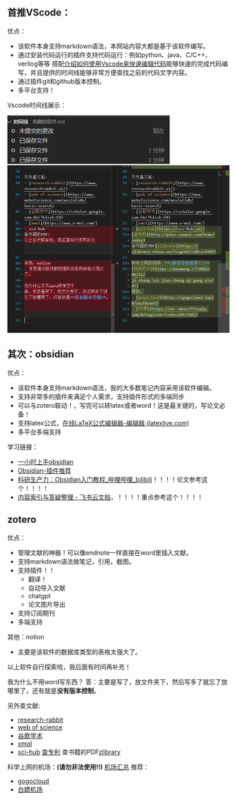 ## 首推VScode：
优点：
  
- 该软件本身支持markdown语法，本网站内容大都是基于该软件编写。
- 通过安装代码运行的插件支持代码运行：例如python、java、C/C++、verilog等等
  搭配[介绍如何使用Vscode来快速编辑代码](../001_IC_csdn/介绍如何使用Vscode来快速编辑verilog代码.md)能够快速的完成代码编写，并且提供的时间线能够非常方便查找之前的代码文字内容。
- 通过插件git和github版本控制。
- 多平台支持！ 

Vscode时间线展示：  

![Alt text](../002_Use_computer/images/image5.png) 
![Alt text](../002_Use_computer/images/image7.png)

## 其次：obsidian

优点：  

- 该软件本身支持markdown语法，我的大多数笔记内容采用该软件编辑。
- 支持非常多的插件来满足个人需求，支持插件形式的多端同步
- 可以与zotero联动！，写完可以转latex或者word！这是最关键的，写论文必备！
- 支持latex公式，[在线LaTeX公式编辑器-编辑器 (latexlive.com)](https://www.latexlive.com/)
- 多平台多端支持

学习链接：  

- [一小时上手obsidian](https://zhuanlan.zhihu.com/p/428519519)
- [Obsidian-插件推荐](https://zhuanlan.zhihu.com/p/353449575)
- [科研生产力：Obsidian入门教程\_哔哩哔哩\_bilibili](https://www.bilibili.com/video/BV1uL411F72v/?spm_id_from=333.788&vd_source=3d66435e8b93e94a8508d6cc5f396d93)！！！！论文参考这个！！！！
- [内容索引与答疑整理 - 飞书云文档](https://f8lfn9zs2l.feishu.cn/docs/doccnkHNcOpbTH7jJGLneAfJreh)，！！！！重点参考这个！！！！


## zotero
优点：  

- 管理文献的神器！可以像endnote一样直接在word里插入文献，
- 支持markdown语法做笔记，引用，截图。
- 支持插件！！
  - 翻译！
  - 自动导入文献
  - chatgpt
  - 论文图片导出
- 支持订阅期刊
- 多端支持

其他：notion
 
- 主要是该软件的数据库类型的表格太强大了。

以上软件自行探索哈，我后面有时间再补充！

我为什么不用word写东西？
答：主要是写了，放文件夹下，然后写多了就忘了放哪里了，还有就是**没有版本控制**。


另外查文献:   

- [research-rabbit](https://www.researchrabbit.ai/)
- [web of science](https://www.webofscience.com/wos/alldb/basic-search)
- [谷歌学术](https://scholar.google.com.hk/?hl=zh-CN)
- [xmol](https://www.x-mol.com/)
- [sci-hub](https://sci-hub.se/)
[查专利](http://plus.soopat.com/home/index)
查书籍的PDF[zlibrary](https://zlibrary-china.se/?signAll=1&ts=1948)

科学上网的机场：**(请勿非法使用!!)**
[机场汇总](https://maomeng.cf/2021/06/11/ji-chang-tui-jian-chang-qi-geng-xin/#!)
推荐：
 
- [gogocloud](https://gogocloud.top/#/dashboard)
- [白嫖机场](https://xn--mesv7f5toqlp.com/#/register?code=zK8cYkHi)
